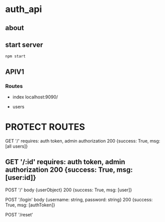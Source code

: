 # auth_api
## about

## start server
`npm start`

## APIV1

### Routes
- index
localhost:9090/


- users

PROTECT ROUTES
==================================================
GET '/'
requires: auth token, admin authorization
200 {success: True, msg: [all users]}

GET '/:id'
requires: auth token, admin authorization
200 {success: True, msg: [user:id]}
---------------------------------------------------
POST '/'
body {userObject}
200 {success: True, msg: [user]}

POST '/login'
body {username: string, password: string}
200 {success: True, msg: [authToken]}

POST '/reset'

